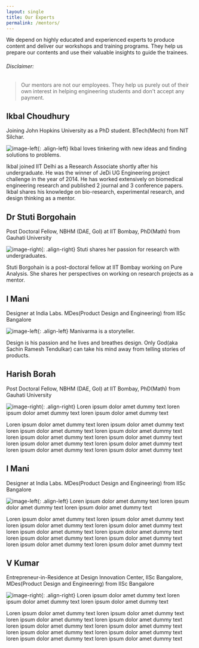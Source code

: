 ```yaml
---
layout: single
title: Our Experts
permalink: /mentors/
---
```


We depend on highly educated and experienced experts to produce content and deliver our workshops and training programs. They help us prepare our contents and use their valuable insights to guide the trainees.

###### Disclaimer: 

> Our mentors are not our employees. They help us purely out of their own interest in helping engineering students and don't accept any payment.

## Ikbal Choudhury

Joining John Hopkins University as a PhD student. BTech(Mech) from NIT Silchar.

![image-left](http://www.tutorialboard.net/wp-content/uploads/2009/03/facebook-icon-150x150.png){: .align-left} Ikbal loves tinkering with new ideas and finding solutions to problems.

Ikbal joined IIT Delhi as a Research Associate shortly after his undergraduate. He was the winner of JeDi UG Engineering project challenge in the year of 2014. He has worked extensively on biomedical engineering research and published 2 journal and 3 conference papers. Ikbal shares his knowledge on bio-research, experimental research, and design thinking as a mentor.

## Dr Stuti Borgohain

Post Doctoral Fellow, NBHM (DAE, GoI) at IIT Bombay, PhD(Math) from Gauhati University

![image-right](http://www.tutorialboard.net/wp-content/uploads/2009/03/facebook-icon-150x150.png){: .align-right} Stuti shares her passion for research with undergraduates.

Stuti Borgohain is a post-doctoral fellow at IIT Bombay working on Pure Analysis. She shares her perspectives on working on research projects as a mentor.

## I Mani

Designer at India Labs. MDes(Product Design and Engineering) from IISc Bangalore

![image-left](http://www.tutorialboard.net/wp-content/uploads/2009/03/facebook-icon-150x150.png){: .align-left} Manivarma is a storyteller.

Design is his passion and he lives and breathes design. Only God(aka Sachin Ramesh Tendulkar) can take his mind away from telling stories of products.

## Harish Borah

Post Doctoral Fellow, NBHM (DAE, GoI) at IIT Bombay, PhD(Math) from Gauhati University

![image-right](http://www.tutorialboard.net/wp-content/uploads/2009/03/facebook-icon-150x150.png){: .align-right} Loren ipsum dolor amet dummy text loren ipsum dolor amet dummy text loren ipsum dolor amet dummy text 

Loren ipsum dolor amet dummy text loren ipsum dolor amet dummy text loren ipsum dolor amet dummy text loren ipsum dolor amet dummy text loren ipsum dolor amet dummy text loren ipsum dolor amet dummy text loren ipsum dolor amet dummy text loren ipsum dolor amet dummy text loren ipsum dolor amet dummy text loren ipsum dolor amet dummy text

## I Mani

Designer at India Labs. MDes(Product Design and Engineering) from IISc Bangalore

![image-left](http://www.tutorialboard.net/wp-content/uploads/2009/03/facebook-icon-150x150.png){: .align-left} Loren ipsum dolor amet dummy text loren ipsum dolor amet dummy text loren ipsum dolor amet dummy text 

Loren ipsum dolor amet dummy text loren ipsum dolor amet dummy text loren ipsum dolor amet dummy text loren ipsum dolor amet dummy text loren ipsum dolor amet dummy text loren ipsum dolor amet dummy text loren ipsum dolor amet dummy text loren ipsum dolor amet dummy text loren ipsum dolor amet dummy text loren ipsum dolor amet dummy text

## V Kumar

Entrepreneur-in-Residence at Design Innovation Center, IISc Bangalore, MDes(Product Design and Engineering) from IISc Bangalore

![image-right](http://www.tutorialboard.net/wp-content/uploads/2009/03/facebook-icon-150x150.png){: .align-right} Loren ipsum dolor amet dummy text loren ipsum dolor amet dummy text loren ipsum dolor amet dummy text 

Loren ipsum dolor amet dummy text loren ipsum dolor amet dummy text loren ipsum dolor amet dummy text loren ipsum dolor amet dummy text loren ipsum dolor amet dummy text loren ipsum dolor amet dummy text loren ipsum dolor amet dummy text loren ipsum dolor amet dummy text loren ipsum dolor amet dummy text loren ipsum dolor amet dummy text
